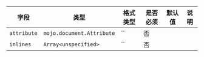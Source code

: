 | 字段 | 类型 | 格式类型 | 是否必须 | 默认值 | 说明 |
|---|---|---|---|---|---|
| `attribute` | `mojo.document.Attribute` | `` | 否 |  |
| `inlines` | `Array<unspecified>` | `` | 否 |  |

